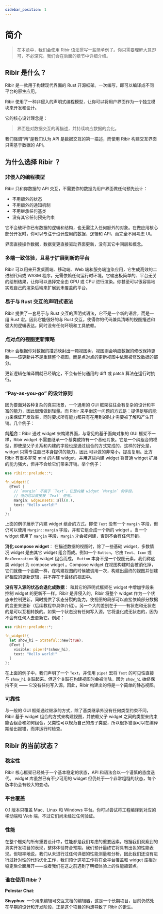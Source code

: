 ```yaml
---
sidebar_position: 1
---
```


# 简介

> 在本章中，我们会使用 Ribir 语法撰写一些简单例子。你只需要理解大意即可，不必深究。我们会在后面的章节中详细介绍。

## Ribir 是什么？

Ribir 是一款用于构建现代界面的 Rust 开源框架。一次编写，即可以编译成不同平台的原生应用。

Ribir 使用了一种非侵入的声明式编程模型，让你可以将用户界面作为一个独立模块来开发和设计。

它的核心设计理念是：

> 界面是对数据交互的再描述，并持续响应数据的变化。

我们强调“再”是我们认为 API 是数据交互的第一描述，而使用 Ribir 构建交互界面只需基于数据的 API。

## 为什么选择 Ribir ？

### 非侵入的编程模型

Ribir 只和你数据的 API 交互，不需要你的数据为用户界面做任何预先设计：

- 不用额外的状态
- 不用额外的通知机制
- 不用继承任何基类
- 没有其它任何预先约束

它不会破坏你已有数据的逻辑和结构，也无需注入任何额外的对象。在做应用核心部分开发时，你可以专注于设计应用的数据、逻辑和 API，而完全不用考虑 UI。

界面直接操作数据，数据变更直接驱动界面更新，没有其它中间层和概念。

### 多端一致体验，且易于扩展到新的平台

Ribir 可以用来开发桌面端、移动端、Web 端和服务端渲染应用，它生成高效的二进制代码或 WASM 程序，无需依赖任何运行时环境。它输出极简单的、平台无关的绘制结果，让你可以选择完全由 GPU 或 CPU 进行渲染。你甚至可以很容易地实现自己的渲染后端来扩展到未覆盖的平台。

### 易于与 Rust 交互的声明式语法

Ribir 提供了一套易于与 Rust 交互的声明式语法，它不是一个新的语言，而是一组 Rust 宏。因此它能很好的与 Rust 交互，使得你的代码兼具清晰的视图描述和强大的逻辑表达，同时没有任何环境和工具依赖。

### 点对点的视图更新策略

Ribir 会根据你对数据的描述映射出一颗视图树，视图则会响应数据的修改保持更新——该更新并不是重建整个视图，而是点对点的更新视图中依赖被修改数据的部分。

更新逻辑在编译期就已经确定，不会有任何通用的 diff 或 patch 算法在运行时执行。

### “Pay-as-you-go” 的设计原则

因为要面对各种复杂的真实场景，一个通用的 GUI 框架往往会有复杂的设计和丰富的能力，因此很难做到轻量。而 Ribir 来平衡这一问题的方式是：提供足够的能力来保证开发效率，同时要求所有能力都只有在用到的时才需要被了解和产生开销。几个例子：

**纯组合**：Ribir 通过 widget 来构建界面，与常见的基于面向对象的 GUI 框架不一样，Ribir widget 不需要继承一个基类或持有一个基础对象。它是一个纯组合的模型，即使是父子关系和内建的字段也是通过组合的方式完成的。这样的好处是， widget 只需专注自己本身提供的能力，因此 可以做的非常小，提高复用。比方 Ribir 有很多非常 mini 的内建 widget，并用这些内建 widget 将普通 widget 扩展的能力强大，但并不会给它们带来开销。举个例子：

```rust
use ribir::prelude::*;

fn_widget!{
  @Text {
    // `margin` 不属于 `Text`，它是内建 widget `Margin` 的字段，
    // 但仍可以直接被 `Text` 使用。
    margin: EdgeInsets::all(8.),
    text: "Hello world!"
  }
};
```

上面的例子展示了内建 widget 组合的方式，即使 `Text` 没有一个 `margin` 字段，但仍可以使用 `Margin::margin` 字段，并和它组合成一个新的 widget 。当一个 widget 使用了 `margin` 字段，`Margin` 才会被创建，否则不会有任何开销。

**消化 compose widget**： 在描述数据的视图时，除了一些基础 widget，多数情况 widget 是由其它 widget 组合而成。例如一个 `Button`，它由 `Text`、`Icon` 或 `BoxDecoration` 等 widget 组合而成， `Button` 本身不是一个视图元素，我们称这类 widget 为 compose widget 。Compose widget 在视图构建时会被消化掉，它们就像一个函数一样，在构建视图的时候被调用一次，构建出最终的视图并创建好相应的更新逻辑，并不存在于最终的视图中。

**没有写入源的状态会退化成数据**： 和其它的声明式框架在 widget 中增加字段来控制 widget 的更新不一样。Ribir 是非侵入的，Ribir 将整个 widget 作为一个状态来控制更新。同时提供了状态分裂的能力，使视图的局部可以直接依赖部分数据的变更来更新（后续教程中具体介绍）。另一个大的差别在于——有状态和无状态的是可以互相转换的。如果一个状态没有任何写入源，它将退化成无状态的，因为不会有任何人去更新它。例如：
  
```rust
use ribir::prelude::*;

fn_widget!{
  let show_hi = Stateful::new(true);
  @Text {
    visible: pipe!(*$show_hi),
    text: "Hello world!"
  }
};
```

在上面的例子中，我们声明了一个 `Text`，并使用 `pipe!` 宏将 `Text` 的可见性直接与 `show_hi` 关联起来。但这个关联在构建视图时会被消除，因为 `show_hi` 始终保持不变 —— 它没有任何写入源。因此，Ribir 构建出的将是一个简单的静态视图。

### 可靠性

与一般的 GUI 框架通过继承的方式，除了基类继承外没有任何类型约束不同，Ribir 基于 widget 组合的方式来构建视图，并依赖父子 widget 之间的类型来约束能否组合和如何组合，父类性可以规范自己的孩子类型，所以很多错误可以在编译期给出报错，而非运行时检查。

## Ribir 的当前状态？

### 稳定性

Ribir 核心框架已经处于一个基本稳定的状态，API 和语法会以一个谨慎的态度迭代。 widget 库虽然已有不少可用的 widget 但仍处于一个非常粗糙的状态，每个版本仍会有较大的变动。

### 平台覆盖

0.1 版本只覆盖 Mac、Linux 和 Windows 平台。你可以尝试将工程编译到对应的移动端和 Web 端，不过它们尚未经过任何验证。

### 性能

在整个框架的所有重要设计中，性能都是我们考虑的重要因素。根据我们观察到的真实开发项目的表现，整体体验符合预期。我们预计最终它将具有出色的性能表现。但坦率地说，我们从未进行过任何详细的性能测量和分析，因此我们还没有进行过针对性的代码优化工作，我们预计这项工作将在全平台覆盖和 widget 库相对稳定后全面展开——或者我们在这之前遇到了明细体验上的性能瓶颈点。

### 谁在使用 Ribir？

**Polestar Chat**: 

**Sisyphus**: 一个用来编辑可交互文档的编辑器，这是一个长期项目，目前仍然处在早期的设计和开发阶段，正是这个项目的构想导致了 Ribir 的诞生。
